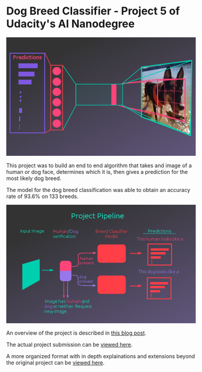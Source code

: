 # Dog Breed Classifier - Project 5 of Udacity's AI Nanodegree

<p style='text-align: center !important;'>
<img src='https://raw.githubusercontent.com/macbrennan90/macbrennan90.github.io/master/images/dog-classifier.png'
     alt='Dog Project Pipeline'>
</p>

This project was to build an end to end algorithm that takes and image of a human or dog face, determines which it is, then gives a prediction for the most likely dog breed.

The model for the dog breed classification was able to obtain an accuracy rate of 93.6% on 133 breeds.


<p style='text-align: center !important;'>
<img src='https://github.com/macbrennan90/macbrennan90.github.io/blob/master/images/dog-project-pipeline.png?raw=true'
     alt='Dog Project Pipeline'>
</p>

An overview of the project is described in <a href=https://macbrennan90.github.io/dog-breed-classifier.html>this blog post</a>.

The actual project submission can be <a href=http://nbviewer.jupyter.org/github/macbrennan90/udacity_AIND_P5/blob/master/dog_app.ipynb>viewed here</a>.

A more organized format with in depth explainations and extensions beyond the original project can be 
<a href=http://nbviewer.jupyter.org/github/macbrennan90/udacity_AIND_P5/blob/master/dog_project_workbook.ipynb>viewed here</a>.
